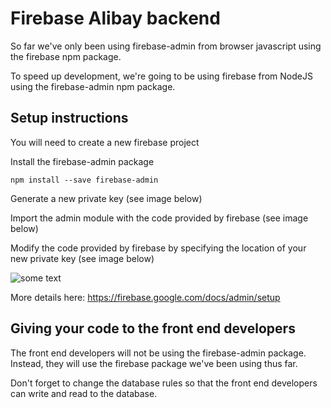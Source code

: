 # Firebase Alibay backend

So far we've only been using firebase-admin from browser javascript using the firebase npm package.

To speed up development, we're going to be using firebase from NodeJS using the firebase-admin npm package.

## Setup instructions

You will need to create a new firebase project

Install the firebase-admin package

```npm install --save firebase-admin```

Generate a new private key (see image below)

Import the admin module with the code provided by firebase (see image below)

Modify the code provided by firebase by specifying the location of your new private key (see image below)

![some text](https://github.com/decodejacques/firebaseAlibay/blob/master/firebase-admin-setup.png)

More details here: https://firebase.google.com/docs/admin/setup

## Giving your code to the front end developers

The front end developers will not be using the firebase-admin package. Instead, they will use the firebase package we've been using thus far.

Don't forget to change the database rules so that the front end developers can write and read to the database.